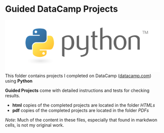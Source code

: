 # Guided DataCamp Projects
![Python Logo](../../../assets/python.png)  
This folder contains projects I completed on DataCamp ([datacamp.com](datacamp.com)) using **Python**

**Guided Projects** come with detailed instructions and tests for checking results.

- **html** copies of the completed projects are located in the folder *HTMLs*
- **pdf** copies of the completed projects are located in the folder *PDFs*

*Note*: Much of the content in these files, especially that found in markdwon cells, is not my original work. 
